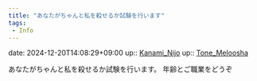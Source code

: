 ```yaml
---
title: "あなたがちゃんと私を殺せるか試験を行います"
tags:
 - Info
---
```


date: 2024-12-20T14:08:29+09:00
up:: [Kanami_Nijo](../Bar/Novel/Nacaria/Kanami_Nijo.md)
up:: [Tone_Meloosha](../Bar/Novel/Nacaria/Tone_Meloosha.md)

あなたがちゃんと私を殺せるか試験を行います。
年齢とご職業をどうぞ